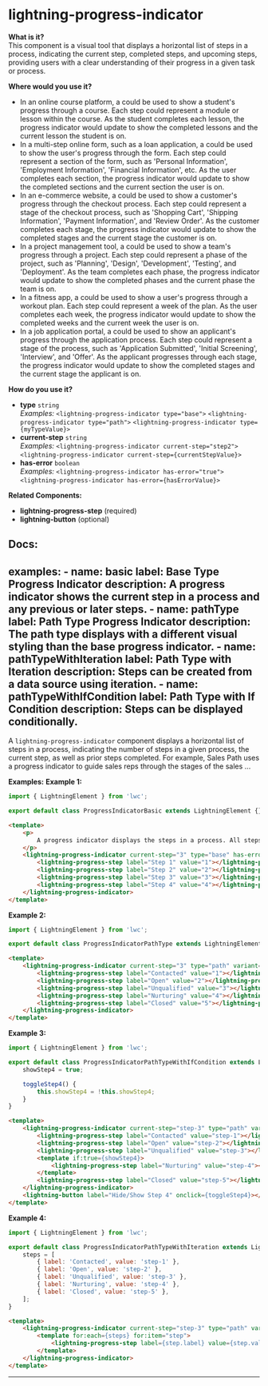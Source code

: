 # lightning-progress-indicator

**What is it?**  
This component is a visual tool that displays a horizontal list of steps in a process, indicating the current step, completed steps, and upcoming steps, providing users with a clear understanding of their progress in a given task or process.

**Where would you use it?**
- In an online course platform, a <lightning-progress-indicator> could be used to show a student's progress through a course. Each step could represent a module or lesson within the course. As the student completes each lesson, the progress indicator would update to show the completed lessons and the current lesson the student is on.
- In a multi-step online form, such as a loan application, a <lightning-progress-indicator> could be used to show the user's progress through the form. Each step could represent a section of the form, such as 'Personal Information', 'Employment Information', 'Financial Information', etc. As the user completes each section, the progress indicator would update to show the completed sections and the current section the user is on.
- In an e-commerce website, a <lightning-progress-indicator> could be used to show a customer's progress through the checkout process. Each step could represent a stage of the checkout process, such as 'Shopping Cart', 'Shipping Information', 'Payment Information', and 'Review Order'. As the customer completes each stage, the progress indicator would update to show the completed stages and the current stage the customer is on.
- In a project management tool, a <lightning-progress-indicator> could be used to show a team's progress through a project. Each step could represent a phase of the project, such as 'Planning', 'Design', 'Development', 'Testing', and 'Deployment'. As the team completes each phase, the progress indicator would update to show the completed phases and the current phase the team is on.
- In a fitness app, a <lightning-progress-indicator> could be used to show a user's progress through a workout plan. Each step could represent a week of the plan. As the user completes each week, the progress indicator would update to show the completed weeks and the current week the user is on.
- In a job application portal, a <lightning-progress-indicator> could be used to show an applicant's progress through the application process. Each step could represent a stage of the process, such as 'Application Submitted', 'Initial Screening', 'Interview', and 'Offer'. As the applicant progresses through each stage, the progress indicator would update to show the completed stages and the current stage the applicant is on.

**How do you use it?**
- **type** `string`  
  _Examples:_
    `<lightning-progress-indicator type="base">`
    `<lightning-progress-indicator type="path">`
    `<lightning-progress-indicator type={myTypeValue}>`
- **current-step** `string`  
  _Examples:_
    `<lightning-progress-indicator current-step="step2">`
    `<lightning-progress-indicator current-step={currentStepValue}>`
- **has-error** `boolean`  
  _Examples:_
    `<lightning-progress-indicator has-error="true">`
    `<lightning-progress-indicator has-error={hasErrorValue}>`

**Related Components:**
- **lightning-progress-step** (required)
- **lightning-button** (optional)

**Docs:**
---
examples:
    - name: basic
      label: Base Type Progress Indicator
      description: A progress indicator shows the current step in a process and any previous or later steps.
    - name: pathType
      label: Path Type Progress Indicator
      description: The path type displays with a different visual styling than the base progress indicator.
    - name: pathTypeWithIteration
      label: Path Type with Iteration
      description: Steps can be created from a data source using iteration.
    - name: pathTypeWithIfCondition
      label: Path Type with If Condition
      description: Steps can be displayed conditionally.
---

A `lightning-progress-indicator` component displays a horizontal list of steps
in a process, indicating the number of steps in a given process, the current
step, as well as prior steps completed. For example, Sales Path uses a
progress indicator to guide sales reps through the stages of the sales
...

**Examples:**
**Example 1:**

```js
import { LightningElement } from 'lwc';

export default class ProgressIndicatorBasic extends LightningElement {}

```

```html
<template>
    <p>
        A progress indicator displays the steps in a process. All steps preceding the step specified by currentStep are marked completed.
    </p>
    <lightning-progress-indicator current-step="3" type="base" has-error="true" variant="base">
        <lightning-progress-step label="Step 1" value="1"></lightning-progress-step>
        <lightning-progress-step label="Step 2" value="2"></lightning-progress-step>
        <lightning-progress-step label="Step 3" value="3"></lightning-progress-step>
        <lightning-progress-step label="Step 4" value="4"></lightning-progress-step>
    </lightning-progress-indicator>
</template>
```

**Example 2:**

```js
import { LightningElement } from 'lwc';

export default class ProgressIndicatorPathType extends LightningElement {}

```

```html
<template>
    <lightning-progress-indicator current-step="3" type="path" variant="base">
        <lightning-progress-step label="Contacted" value="1"></lightning-progress-step>
        <lightning-progress-step label="Open" value="2"></lightning-progress-step>
        <lightning-progress-step label="Unqualified" value="3"></lightning-progress-step>
        <lightning-progress-step label="Nurturing" value="4"></lightning-progress-step>
        <lightning-progress-step label="Closed" value="5"></lightning-progress-step>
    </lightning-progress-indicator>
</template>
```

**Example 3:**

```js
import { LightningElement } from 'lwc';

export default class ProgressIndicatorPathTypeWithIfCondition extends LightningElement {
    showStep4 = true;

    toggleStep4() {
        this.showStep4 = !this.showStep4;
    }
}

```

```html
<template>
    <lightning-progress-indicator current-step="step-3" type="path" variant="base">
        <lightning-progress-step label="Contacted" value="step-1"></lightning-progress-step>
        <lightning-progress-step label="Open" value="step-2"></lightning-progress-step>
        <lightning-progress-step label="Unqualified" value="step-3"></lightning-progress-step>
        <template if:true={showStep4}>
            <lightning-progress-step label="Nurturing" value="step-4"></lightning-progress-step>
        </template>
        <lightning-progress-step label="Closed" value="step-5"></lightning-progress-step>
    </lightning-progress-indicator>
    <lightning-button label="Hide/Show Step 4" onclick={toggleStep4}></lightning-button>
</template>
```

**Example 4:**

```js
import { LightningElement } from 'lwc';

export default class ProgressIndicatorPathTypeWithIteration extends LightningElement {
    steps = [
        { label: 'Contacted', value: 'step-1' },
        { label: 'Open', value: 'step-2' },
        { label: 'Unqualified', value: 'step-3' },
        { label: 'Nurturing', value: 'step-4' },
        { label: 'Closed', value: 'step-5' },
    ];
}

```

```html
<template>
    <lightning-progress-indicator current-step="step-3" type="path" variant="base">
        <template for:each={steps} for:item="step">
            <lightning-progress-step label={step.label} value={step.value} key={step.label}></lightning-progress-step>
        </template>
    </lightning-progress-indicator>
</template>

```

---
